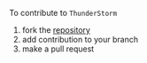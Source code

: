 To contribute to `ThunderStorm`

1. fork the [repository](https://github.com/opeolluwa/thunderstorm)
2. add contribution to your branch
3. make a pull request
